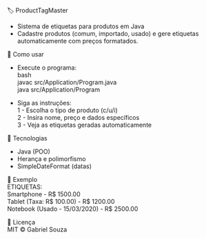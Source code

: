 🏷️ ProductTagMaster<br>
- Sistema de etiquetas para produtos em Java
- Cadastre produtos (comum, importado, usado) e gere etiquetas automaticamente com preços formatados.

🚀 Como usar<br>
- Execute o programa:<br>
 bash<br>
 javac src/Application/Program.java<br>
 java src/Application/Program<br>

- Siga as instruções:<br>
1 - Escolha o tipo de produto (c/u/i)<br>
2 - Insira nome, preço e dados específicos<br>
3 - Veja as etiquetas geradas automaticamente<br>

🔧 Tecnologias<br>
- Java (POO)
- Herança e polimorfismo
- SimpleDateFormat (datas)

📌 Exemplo<br>
ETIQUETAS:<br>
Smartphone - R$ 1500.00<br>
Tablet (Taxa: R$ 100.00) - R$ 1200.00<br>
Notebook (Usado - 15/03/2020) - R$ 2500.00<br>

📄 Licença<br>
MIT © Gabriel Souza
